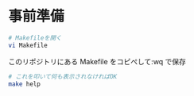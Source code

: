 # 事前準備

```bash
# Makefileを開く
vi Makefile
```

このリポジトリにある Makefile をコピぺして:wq で保存

```bash
# これを叩いて何も表示されなければOK
make help
```
